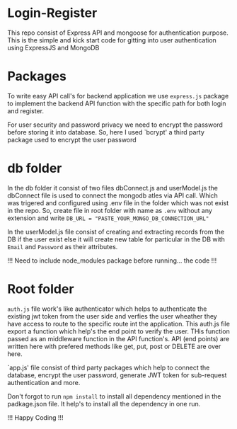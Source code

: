 # Login-Register
This repo consist of Express API and mongoose for authentication purpose.
This is the simple and kick start code for gitting into user authentication using
ExpressJS and MongoDB 

# Packages 
To write easy API call's for backend application we use `express.js` package to implement the
backend API function with the specific path for both login and register.

For user security and password privacy we need to encrypt the password before storing it into
database. So, here I used `bcrypt' a third party package used to encrypt the user password

# db folder
In the db folder it consist of two files dbConnect.js and userModel.js the dbConnect file is 
used to connect the mongodb atles via API call. Which was trigered and configured using .env file 
in the folder which was not exist in the repo.
So, create file in root folder with name as `.env` without any extension and write
`DB_URL = "PASTE_YOUR_MONGO_DB_CONNECTION_URL"`

In the userModel.js file consist of creating and extracting records from the DB
if the user exist else it will create new table for particular in the DB with
`Email` and `Password` as their attributes.


!!! Need to include node_modules package before running... the code !!!

# Root folder 
`auth.js` file work's like authenticator which helps to authenticate the existing jwt token from the
user side and verfies the user wheather they have access to route to the specific route int the
application.
This auth.js file export a function which help's the end point to verify the user. THis function
passed as an middleware function in the API function's. API (end points) are written here with prefered
methods like   get, put, post or DELETE are over here.

`app.js' file consist of third party packages which help to connect the database, encrypt the 
user password, generate JWT token for sub-request authentication and more.

Don't forgot to run `npm install` to install all dependency mentioned in the padkage.json file.
It help's to install all the dependency in one run.

!!! Happy  Coding !!!


